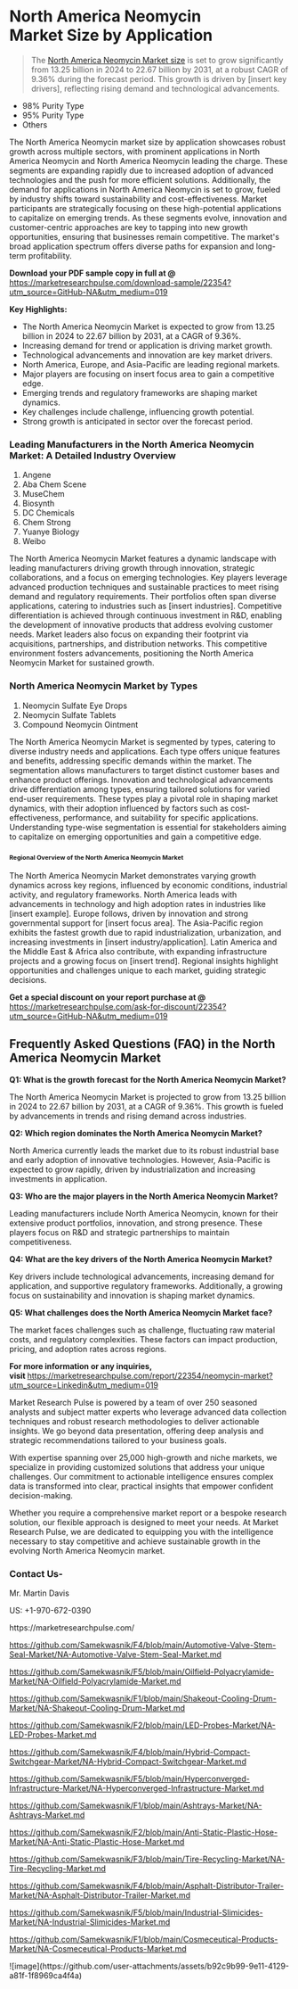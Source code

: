 <h1>North America Neomycin Market&nbsp;Size by Application</h1><blockquote><p>The <a href="https://marketresearchpulse.com/download-sample/22354?utm_source=GitHub-NA&amp;utm_medium=019">North America Neomycin Market size</a> is set to grow significantly from 13.25 billion in 2024 to 22.67 billion by 2031, at a robust CAGR of 9.36% during the forecast period. This growth is driven by [insert key drivers], reflecting rising demand and technological advancements.</p></blockquote><ul><li>98% Purity Type<li> 95% Purity Type<li> Others</li></ul><p>The North America Neomycin market size by application showcases robust growth across multiple sectors, with prominent applications in North America Neomycin and North America Neomycin leading the charge. These segments are expanding rapidly due to increased adoption of advanced technologies and the push for more efficient solutions. Additionally, the demand for applications in North America Neomycin is set to grow, fueled by industry shifts toward sustainability and cost-effectiveness. Market participants are strategically focusing on these high-potential applications to capitalize on emerging trends. As these segments evolve, innovation and customer-centric approaches are key to tapping into new growth opportunities, ensuring that businesses remain competitive. The market's broad application spectrum offers diverse paths for expansion and long-term profitability.</p><p><strong>Download your PDF sample copy in full at @ </strong><a href="https://marketresearchpulse.com/download-sample/22354?utm_source=GitHub-NA&amp;utm_medium=019">https://marketresearchpulse.com/download-sample/22354?utm_source=GitHub-NA&amp;utm_medium=019</a></p><p><strong>Key Highlights: </strong></p><ul><li>The North America Neomycin Market is expected to grow from 13.25 billion in 2024 to 22.67 billion by 2031, at a CAGR of 9.36%.</li><li>Increasing demand for trend or application is driving market growth.</li><li>Technological advancements and innovation are key market drivers.</li><li>North America, Europe, and Asia-Pacific are leading regional markets.</li><li>Major players are focusing on insert focus area to gain a competitive edge.</li><li>Emerging trends and regulatory frameworks are shaping market dynamics.</li><li>Key challenges include challenge, influencing growth potential.</li><li>Strong growth is anticipated in sector over the forecast period.</li></ul><h3>Leading Manufacturers in the North America Neomycin Market: A Detailed Industry Overview</h3><ol><li>Angene</li><li>Aba Chem Scene</li><li>MuseChem</li><li>Biosynth</li><li>DC Chemicals</li><li>Chem Strong</li><li>Yuanye Biology</li><li>Weibo</li></ol><div class="flex max-w-full flex-col flex-grow"><div class="min-h-8 text-message flex w-full flex-col items-end gap-2 whitespace-normal break-words [.text-message+&amp;]:mt-5" dir="auto" data-message-author-role="assistant" data-message-id="fd8432e4-4910-450d-b182-61b7bfb0a01f" data-message-model-slug="gpt-4o"><div class="flex w-full flex-col gap-1 empty:hidden first:pt-[3px]"><div class="markdown prose w-full break-words dark:prose-invert light"><p>The North America Neomycin Market features a dynamic landscape with leading manufacturers driving growth through innovation, strategic collaborations, and a focus on emerging technologies. Key players leverage advanced production techniques and sustainable practices to meet rising demand and regulatory requirements. Their portfolios often span diverse applications, catering to industries such as [insert industries]. Competitive differentiation is achieved through continuous investment in R&amp;D, enabling the development of innovative products that address evolving customer needs. Market leaders also focus on expanding their footprint via acquisitions, partnerships, and distribution networks. This competitive environment fosters advancements, positioning the North America Neomycin Market for sustained growth.</p></div></div></div></div><h3>North America Neomycin Market by Types</h3><ol><li>Neomycin Sulfate Eye Drops<li> Neomycin Sulfate Tablets<li> Compound Neomycin Ointment</li></ol><div class="flex max-w-full flex-col flex-grow"><div class="min-h-8 text-message flex w-full flex-col items-end gap-2 whitespace-normal break-words [.text-message+&amp;]:mt-5" dir="auto" data-message-author-role="assistant" data-message-id="084470be-0bb7-4664-bddf-5156b4f41249" data-message-model-slug="gpt-4o-mini"><div class="flex w-full flex-col gap-1 empty:hidden first:pt-[3px]"><div class="markdown prose w-full break-words dark:prose-invert light"><p>The North America Neomycin Market is segmented by types, catering to diverse industry needs and applications. Each type offers unique features and benefits, addressing specific demands within the market. The segmentation allows manufacturers to target distinct customer bases and enhance product offerings. Innovation and technological advancements drive differentiation among types, ensuring tailored solutions for varied end-user requirements. These types play a pivotal role in shaping market dynamics, with their adoption influenced by factors such as cost-effectiveness, performance, and suitability for specific applications. Understanding type-wise segmentation is essential for stakeholders aiming to capitalize on emerging opportunities and gain a competitive edge.</p></div></div></div></div><h3><span style="font-size: 11px;">Regional Overview of the North America Neomycin Market</span></h3><div class="flex max-w-full flex-col flex-grow"><div class="min-h-8 text-message flex w-full flex-col items-end gap-2 whitespace-normal break-words [.text-message+&amp;]:mt-5" dir="auto" data-message-author-role="assistant" data-message-id="e9038762-ce64-4e30-91c9-9bd413514231" data-message-model-slug="gpt-4o-mini"><div class="flex w-full flex-col gap-1 empty:hidden first:pt-[3px]"><div class="markdown prose w-full break-words dark:prose-invert light"><p>The North America Neomycin Market demonstrates varying growth dynamics across key regions, influenced by economic conditions, industrial activity, and regulatory frameworks. North America leads with advancements in technology and high adoption rates in industries like [insert example]. Europe follows, driven by innovation and strong governmental support for [insert focus area]. The Asia-Pacific region exhibits the fastest growth due to rapid industrialization, urbanization, and increasing investments in [insert industry/application]. Latin America and the Middle East &amp; Africa also contribute, with expanding infrastructure projects and a growing focus on [insert trend]. Regional insights highlight opportunities and challenges unique to each market, guiding strategic decisions.</p></div></div></div></div><p><strong>Get a special discount on your report purchase at @ </strong><a href="https://marketresearchpulse.com/ask-for-discount/22354?utm_source=GitHub-NA&amp;utm_medium=019">https://marketresearchpulse.com/ask-for-discount/22354?utm_source=GitHub-NA&amp;utm_medium=019</a></p><h2>Frequently Asked Questions (FAQ) in the North America Neomycin Market</h2><p><strong>Q1: What is the growth forecast for the North America Neomycin Market?</strong></p><p>The North America Neomycin Market is projected to grow from 13.25 billion in 2024 to 22.67 billion by 2031, at a CAGR of 9.36%. This growth is fueled by advancements in trends and rising demand across industries.</p><p><strong>Q2: Which region dominates the North America Neomycin Market?</strong></p><p>North America currently leads the market due to its robust industrial base and early adoption of innovative technologies. However, Asia-Pacific is expected to grow rapidly, driven by industrialization and increasing investments in application.</p><p><strong>Q3: Who are the major players in the North America Neomycin Market?</strong></p><p>Leading manufacturers include North America Neomycin, known for their extensive product portfolios, innovation, and strong presence. These players focus on R&amp;D and strategic partnerships to maintain competitiveness.</p><p><strong>Q4: What are the key drivers of the North America Neomycin Market?</strong></p><p>Key drivers include technological advancements, increasing demand for application, and supportive regulatory frameworks. Additionally, a growing focus on sustainability and innovation is shaping market dynamics.</p><p><strong>Q5: What challenges does the North America Neomycin Market face?</strong></p><p>The market faces challenges such as challenge, fluctuating raw material costs, and regulatory complexities. These factors can impact production, pricing, and adoption rates across regions.</p><p><strong>For more information or any inquiries, visit&nbsp;</strong><a href="https://marketresearchpulse.com/report/22354/neomycin-market?utm_source=Linkedin&utm_medium=019">https://marketresearchpulse.com/report/22354/neomycin-market?utm_source=Linkedin&utm_medium=019</a></p><p>Market Research Pulse is powered by a team of over 250 seasoned analysts and subject matter experts who leverage advanced data collection techniques and robust research methodologies to deliver actionable insights. We go beyond data presentation, offering deep analysis and strategic recommendations tailored to your business goals.</p><p>With expertise spanning over 25,000 high-growth and niche markets, we specialize in providing customized solutions that address your unique challenges. Our commitment to actionable intelligence ensures complex data is transformed into clear, practical insights that empower confident decision-making.</p><p>Whether you require a comprehensive market report or a bespoke research solution, our flexible approach is designed to meet your needs. At Market Research Pulse, we are dedicated to equipping you with the intelligence necessary to stay competitive and achieve sustainable growth in the evolving North America Neomycin market.</p><h3><strong>Contact Us-</strong></h3><p>Mr. Martin Davis</p><p>US: +1-970-672-0390</p><p>https://marketresearchpulse.com/</p><p><a href="https://github.com/Samekwasnik/F4/blob/main/Automotive-Valve-Stem-Seal-Market/NA-Automotive-Valve-Stem-Seal-Market.md">https://github.com/Samekwasnik/F4/blob/main/Automotive-Valve-Stem-Seal-Market/NA-Automotive-Valve-Stem-Seal-Market.md</a></p><p><a href="https://github.com/Samekwasnik/F5/blob/main/Oilfield-Polyacrylamide-Market/NA-Oilfield-Polyacrylamide-Market.md">https://github.com/Samekwasnik/F5/blob/main/Oilfield-Polyacrylamide-Market/NA-Oilfield-Polyacrylamide-Market.md</a></p><p><a href="https://github.com/Samekwasnik/F1/blob/main/Shakeout-Cooling-Drum-Market/NA-Shakeout-Cooling-Drum-Market.md">https://github.com/Samekwasnik/F1/blob/main/Shakeout-Cooling-Drum-Market/NA-Shakeout-Cooling-Drum-Market.md</a></p><p><a href="https://github.com/Samekwasnik/F2/blob/main/LED-Probes-Market/NA-LED-Probes-Market.md">https://github.com/Samekwasnik/F2/blob/main/LED-Probes-Market/NA-LED-Probes-Market.md</a></p><p><a href="https://github.com/Samekwasnik/F4/blob/main/Hybrid-Compact-Switchgear-Market/NA-Hybrid-Compact-Switchgear-Market.md">https://github.com/Samekwasnik/F4/blob/main/Hybrid-Compact-Switchgear-Market/NA-Hybrid-Compact-Switchgear-Market.md</a></p><p><a href="https://github.com/Samekwasnik/F5/blob/main/Hyperconverged-Infrastructure-Market/NA-Hyperconverged-Infrastructure-Market.md">https://github.com/Samekwasnik/F5/blob/main/Hyperconverged-Infrastructure-Market/NA-Hyperconverged-Infrastructure-Market.md</a></p><p><a href="https://github.com/Samekwasnik/F1/blob/main/Ashtrays-Market/NA-Ashtrays-Market.md">https://github.com/Samekwasnik/F1/blob/main/Ashtrays-Market/NA-Ashtrays-Market.md</a></p><p><a href="https://github.com/Samekwasnik/F2/blob/main/Anti-Static-Plastic-Hose-Market/NA-Anti-Static-Plastic-Hose-Market.md">https://github.com/Samekwasnik/F2/blob/main/Anti-Static-Plastic-Hose-Market/NA-Anti-Static-Plastic-Hose-Market.md</a></p><p><a href="https://github.com/Samekwasnik/F3/blob/main/Tire-Recycling-Market/NA-Tire-Recycling-Market.md">https://github.com/Samekwasnik/F3/blob/main/Tire-Recycling-Market/NA-Tire-Recycling-Market.md</a></p><p><a href="https://github.com/Samekwasnik/F4/blob/main/Asphalt-Distributor-Trailer-Market/NA-Asphalt-Distributor-Trailer-Market.md">https://github.com/Samekwasnik/F4/blob/main/Asphalt-Distributor-Trailer-Market/NA-Asphalt-Distributor-Trailer-Market.md</a></p><p><a href="https://github.com/Samekwasnik/F5/blob/main/Industrial-Slimicides-Market/NA-Industrial-Slimicides-Market.md">https://github.com/Samekwasnik/F5/blob/main/Industrial-Slimicides-Market/NA-Industrial-Slimicides-Market.md</a></p><p><a href="https://github.com/Samekwasnik/F1/blob/main/Cosmeceutical-Products-Market/NA-Cosmeceutical-Products-Market.md">https://github.com/Samekwasnik/F1/blob/main/Cosmeceutical-Products-Market/NA-Cosmeceutical-Products-Market.md</a></p>
![image](https://github.com/user-attachments/assets/b92c9b99-9e11-4129-a81f-1f8969ca4f4a)
